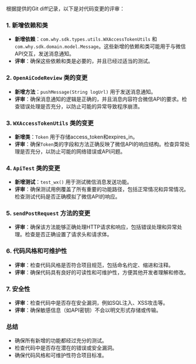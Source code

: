 根据提供的Git diff记录，以下是对代码变更的评审：

### 1. 新增依赖和类
- **新增依赖**：`com.why.sdk.types.utils.WXAccessTokenUtils` 和 `com.why.sdk.domain.model.Message`。这些新增的依赖和类可能用于与微信API交互，发送消息通知。
- **评审**：确保这些依赖和类是必要的，并且已经过适当的测试。

### 2. `OpenAiCodeReview` 类的变更
- **新增方法**：`pushMessage(String logUrl)` 用于发送消息通知。
- **评审**：确保消息通知的逻辑是正确的，并且消息内容符合微信API的要求。检查错误处理是否充分，以防止可能的异常导致程序崩溃。

### 3. `WXAccessTokenUtils` 类的变更
- **新增类**：`Token` 用于存储access_token和expires_in。
- **评审**：确保`Token`类的字段和方法正确反映了微信API的响应结构。检查异常处理是否充分，以防止可能的网络错误或API问题。

### 4. `ApiTest` 类的变更
- **新增测试**：`test_wx()` 用于测试微信消息发送功能。
- **评审**：确保测试用例覆盖了所有重要的功能路径，包括正常情况和异常情况。检查测试代码是否正确模拟了微信API的响应。

### 5. `sendPostRequest` 方法的变更
- **评审**：确保该方法能够正确处理HTTP请求和响应，包括错误处理和异常处理。检查是否正确设置了请求头和请求体。

### 6. 代码风格和可维护性
- **评审**：检查代码风格是否符合项目规范，包括命名约定、缩进和注释。
- **评审**：确保代码具有良好的可读性和可维护性，方便其他开发者理解和修改。

### 7. 安全性
- **评审**：检查代码中是否存在安全漏洞，例如SQL注入、XSS攻击等。
- **评审**：确保敏感信息（如API密钥）不会以明文形式存储或传输。

### 总结
- 确保所有新增的功能都经过充分的测试。
- 检查代码中是否存在潜在的错误或安全漏洞。
- 确保代码风格和可维护性符合项目标准。